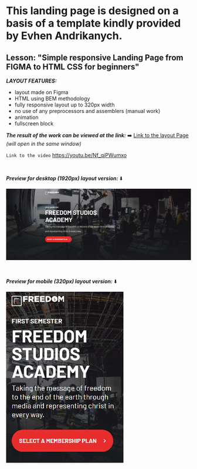 # This landing page is designed on a basis of a template kindly provided by Evhen Andrikanych. <br>

## Lesson: "Simple responsive Landing Page from FIGMA to HTML CSS for beginners" <br>

**_LAYOUT FEATURES:_**

- layout made on Figma
- HTML using BEM methodology
- fully responsive layout up to 320px width
- no use of any preprocessors and assemblers (manual work)
- animation
- fullscreen block

**_The result of the work can be viewed at the link:_** ➡️
[Link to the layout Page](https://pavlo-orhunov.github.io/Home-Services/)
_(will open in the same window)_

`Link to the video`
<https://youtu.be/Nf_qjPWumxo>

<br>

**_Preview for desktop (1920px) layout version:_** ⬇️

![Desktop version preview](https://github.com/Pavlo-Orhunov/Freedom-Landing-Page/blob/master/img/desktop.jpg "Desktop version preview")

<br>

**_Preview for mobile (320px) layout version:_** ⬇️

![Mobile version preview](https://github.com/Pavlo-Orhunov/Freedom-Landing-Page/blob/master/img/mobile.jpg "Mobile version preview")
